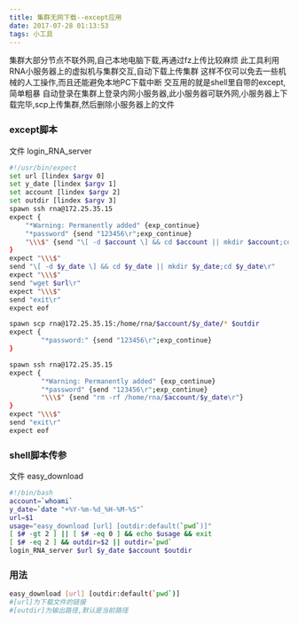 ```yaml
---
title: 集群无网下载--except应用
date: 2017-07-28 01:13:53
tags: 小工具
---
```

集群大部分节点不联外网,自己本地电脑下载,再通过fz上传比较麻烦
此工具利用RNA小服务器上的虚拟机与集群交互,自动下载上传集群
这样不仅可以免去一些机械的人工操作,而且还能避免本地PC下载中断
交互用的就是shell里自带的except,简单粗暴
自动登录在集群上登录内网小服务器,此小服务器可联外网,小服务器上下载完毕,scp上传集群,然后删除小服务器上的文件
<!--more-->
### except脚本
文件 login_RNA_server
``` bash
#!/usr/bin/expect
set url [lindex $argv 0]
set y_date [lindex $argv 1]
set account [lindex $argv 2]
set outdir [lindex $argv 3]
spawn ssh rna@172.25.35.15
expect {
	"*Warning: Permanently added" {exp_continue}
	"*password" {send "123456\r";exp_continue}
	"\\\$" {send "\[ -d $account \] && cd $account || mkdir $account;cd $account\r"}
}
expect "\\\$"
send "\[ -d $y_date \] && cd $y_date || mkdir $y_date;cd $y_date\r"
expect "\\\$"
send "wget $url\r"
expect "\\\$"
send "exit\r"
expect eof

spawn scp rna@172.25.35.15:/home/rna/$account/$y_date/* $outdir
expect {
        "*password:" {send "123456\r";exp_continue}
}

spawn ssh rna@172.25.35.15
expect {
        "*Warning: Permanently added" {exp_continue}
        "*password" {send "123456\r";exp_continue}
        "\\\$" {send "rm -rf /home/rna/$account/$y_date\r"}
}
expect "\\\$"
send "exit\r"
expect eof
```
### shell脚本传参
文件 easy_download
``` bash
#!/bin/bash
account=`whoami`
y_date=`date "+%Y-%m-%d_%H-%M-%S"`
url=$1
usage="easy_download [url] [outdir:default(`pwd`)]"
[ $# -gt 2 ] || [ $# -eq 0 ] && echo $usage && exit
[ $# -eq 2 ] && outdir=$2 || outdir=`pwd`
login_RNA_server $url $y_date $account $outdir
```
### 用法
``` bash
easy_download [url] [outdir:default(`pwd`)]
#[url]为下载文件的链接
#[outdir]为输出路径,默认是当前路径
```